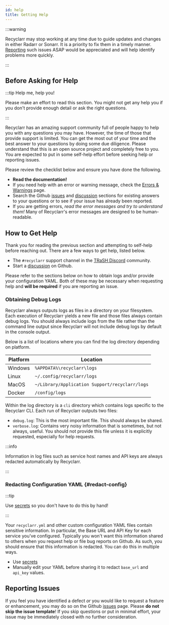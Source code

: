 ```yaml
---
id: help
title: Getting Help
---
```


:::warning

Recyclarr may stop working at any time due to guide updates and changes in either Radarr or Sonarr.
It is a priority to fix them in a timely manner. [Reporting][issues] such issues ASAP would be
appreciated and will help identify problems more quickly.

[issues]: https://github.com/recyclarr/recyclarr/issues

:::

## Before Asking for Help

:::tip Help me, help you!

Please make an effort to read this section. You might not get any help you if you don't provide
enough detail or ask the right questions.

:::

Recyclarr has an amazing support community full of people happy to help you with any questions you
may have. However, the time of those that provide support is limited. You can get the most out of
your time and the best answer to your questions by doing some due diligence. Please understand that
this is an open source project and completely free to you. You are expected to put in some self-help
effort before seeking help or reporting issues.

Please review the checklist below and ensure you have done the following.

- **Read the documentation!**
- If you need help with an error or warning message, check the [Errors &
  Warnings](errors-warnings.md) page.
- Search the Github [issues] and [discussion] sections for existing answers to your questions or to
  see if your issue has already been reported.
- If you are getting errors, *read the error messages and try to understand them!* Many of
  Recyclarr's error messages are designed to be human-readable.

[discussion]: https://github.com/recyclarr/recyclarr/discussions

## How to Get Help

Thank you for reading the previous section and attempting to self-help before reaching out. There
are a few ways to get help, listed below.

- The `#recyclarr` support channel in the [TRaSH Discord][discord] community.
- Start a [discussion] on Github.

Please refer to the sections below on how to obtain logs and/or provide your configuration YAML.
Both of these may be necessary when requesting help and **will be required** if you are reporting an
issue.

[discord]: https://discord.com/invite/Vau8dZ3

### Obtaining Debug Logs

Recyclarr always outputs logs as files in a directory on your filesystem. Each execution of
Recyclarr yields a new file and those files always contain debug logs. You should always include
logs from the file rather than the command line output since Recyclarr will not include debug logs
by default in the console output.

Below is a list of locations where you can find the log directory depending on platform.

| Platform | Location                                       |
| -------- | ---------------------------------------------- |
| Windows  | `%APPDATA%\recyclarr\logs`                     |
| Linux    | `~/.config/recyclarr/logs`                     |
| MacOS    | `~/Library/Application Support/recyclarr/logs` |
| Docker   | `/config/logs`                                 |

Within the log directory is a `cli` directory which contains logs specific to the Recyclarr CLI.
Each run of Recyclarr outputs two files:

- `debug.log`: This is the most important file. This should always be shared.
- `verbose.log`: Contains very noisy information that is sometimes, but not always, useful. You
  should not provide this file unless it is explicitly requested, especially for help requests.

:::info

Information in log files such as service host names and API keys are always redacted automatically
by Recyclarr.

:::

### Redacting Configuration YAML {#redact-config}

:::tip

Use [secrets](/yaml/secrets-reference.md) so you don't have to do this by hand!

:::

Your `recyclarr.yml` and other custom configuration YAML files contain sensitive information. In
particular, the Base URL and API Key for each service you've configured. Typically you won't want
this information shared to others when you request help or file bug reports on Github. As such, you
should ensure that this information is redacted. You can do this in multiple ways.

- Use [secrets](/yaml/secrets-reference.md)
- Manually edit your YAML before sharing it to redact `base_url` and `api_key` values.

## Reporting Issues

If you feel you have identified a defect *or* you would like to request a feature or enhancement,
you may do so on the Github [issues] page. Please **do not skip the issue template**! If you skip
questions or put in minimal effort, your issue may be immediately closed with no further
consideration.
